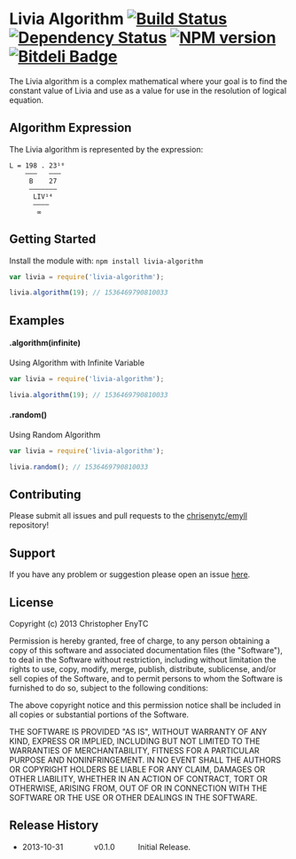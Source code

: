 # Livia Algorithm [![Build Status](https://travis-ci.org/chrisenytc/livia-algorithm.png?branch=master)](https://travis-ci.org/chrisenytc/livia-algorithm) [![Dependency Status](https://gemnasium.com/chrisenytc/livia-algorithm.png)](https://gemnasium.com/chrisenytc/livia-algorithm) [![NPM version](https://badge.fury.io/js/livia-algorithm.png)](http://badge.fury.io/js/livia-algorithm) [![Bitdeli Badge](https://d2weczhvl823v0.cloudfront.net/chrisenytc/livia-algorithm/trend.png)](https://bitdeli.com/free "Bitdeli Badge")

The Livia algorithm is a complex mathematical where your goal is to find the constant value of Livia and use as a value for use in the resolution of logical equation.

## Algorithm Expression

The Livia algorithm is represented by the expression:

```
L = 198 . 23¹⁰   
    ———   ———
     B    27
     ———————
      LIV¹⁴
      ————
       ∞ 
```

## Getting Started
Install the module with: `npm install livia-algorithm`

```javascript
var livia = require('livia-algorithm');

livia.algorithm(19); // 1536469790810033
```

## Examples

#### .algorithm(infinite)
Using Algorithm with Infinite Variable

```javascript
var livia = require('livia-algorithm');

livia.algorithm(19); // 1536469790810033
```

#### .random()
Using Random Algorithm

```javascript
var livia = require('livia-algorithm');

livia.random(); // 1536469790810033
```

## Contributing

Please submit all issues and pull requests to the [chrisenytc/emyll](http://github.com/chrisenytc/emyll) repository!

## Support
If you have any problem or suggestion please open an issue [here](https://github.com/chrisenytc/livia-algorithm/issues).

## License
Copyright (c) 2013 Christopher EnyTC

Permission is hereby granted, free of charge, to any person
obtaining a copy of this software and associated documentation
files (the "Software"), to deal in the Software without
restriction, including without limitation the rights to use,
copy, modify, merge, publish, distribute, sublicense, and/or sell
copies of the Software, and to permit persons to whom the
Software is furnished to do so, subject to the following
conditions:

The above copyright notice and this permission notice shall be
included in all copies or substantial portions of the Software.

THE SOFTWARE IS PROVIDED "AS IS", WITHOUT WARRANTY OF ANY KIND,
EXPRESS OR IMPLIED, INCLUDING BUT NOT LIMITED TO THE WARRANTIES
OF MERCHANTABILITY, FITNESS FOR A PARTICULAR PURPOSE AND
NONINFRINGEMENT. IN NO EVENT SHALL THE AUTHORS OR COPYRIGHT
HOLDERS BE LIABLE FOR ANY CLAIM, DAMAGES OR OTHER LIABILITY,
WHETHER IN AN ACTION OF CONTRACT, TORT OR OTHERWISE, ARISING
FROM, OUT OF OR IN CONNECTION WITH THE SOFTWARE OR THE USE OR
OTHER DEALINGS IN THE SOFTWARE.

## Release History

 * 2013-10-31    v0.1.0   Initial Release.